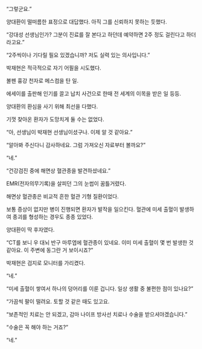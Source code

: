 “그렇군요.”

양대환이 떨떠름한 표정으로 대답했다. 아직 그를 신뢰하지 못하는 듯했다.

“강대성 선생님인가? 그분이 진료를 잘 본다고 하던데 예약하면 2주 정도 걸린다고 하더라고요.”

“2주씩이나 기다릴 필요 있겠습니까? 저도 실력 있는 의사입니다.”

박재현은 적극적으로 자기 어필을 시도했다.

볼펜 흉강 천자로 메스컴을 탄 일.

에세이를 출판해 인기를 끌고 납치 사건으로 한때 전 세계의 이목을 받은 일 등등.

양대환의 환심을 사기 위해 최선을 다했다.

기껏 찾아온 환자가 도망치게 둘 수는 없었다.

“아, 선생님이 박재현 선생님이셨구나. 이제 알 것 같아요.”

“알아봐 주신다니 감사하네요. 그럼 가져오신 자료부터 볼까요?”

“네.”

“건강검진 중에 해면상 혈관종을 발견하셨네요.”

EMR(전자의무기록)을 살피던 그의 눈썹이 꿈틀거렸다.

해면상 혈관종은 비교적 흔한 혈관 기형 질환이었다.

보통 증상이 없지만 병이 진행되면 환자가 발작을 일으킨다. 혈관에 미세 출혈이 발생하여 종괴를 형성하는 경우도 종종 있었다.

양대환이 딱 후자였다.

“CT를 보니 우 대뇌 반구 마루엽에 혈관종이 있네요. 이미 미세 출혈이 몇 번 발생한 것 같아요. 이 주변에 동그란 거 보이시죠?”

박재현은 검지로 모니터를 가리켰다.

“네.”

“미세 출혈이 쌓여서 하나의 덩어리를 이룬 겁니다. 일상 생활 중 불편한 점이 있나요?”

“가끔씩 팔이 떨려요. 토할 것 같은 때도 있고요.

“보존적인 치료는 안 되겠고, 감마 나이프 방사선 치료나 수술을 받으셔야겠습니다.”

“수술은 꼭 해야 하는 거죠?”

“네.”